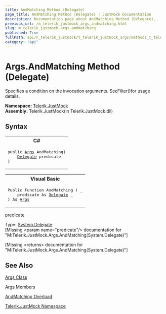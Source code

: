 ```yaml
---
title: AndMatching Method (Delegate)
page_title: AndMatching Method (Delegate) | JustMock Documentation
description: Documentation page about AndMatching Method (Delegate).
previous_url: /m_telerik_justmock_args_andmatching.html
slug: m_telerik_justmock_args_andmatching
published: True
fullPath: api/n_telerik_justmock/t_telerik_justmock_args/methods_t_telerik_justmock_args/overload_telerik_justmock_args_andmatching/m_telerik_justmock_args_andmatching
category: "api"
---
```


# Args.AndMatching Method (Delegate)



Specifies a condition on the invocation arguments. SeeFilter()for usage details.


 **Namespace:**  [Telerik.JustMock](n_telerik_justmock) <br> **Assembly:** Telerik.JustMock(in Telerik.JustMock.dll)
## Syntax


<div id="syntaxCodeBlocks" class="code"><span codeLanguage="CSharp"><table><tr><th>C#</th></tr><tr><td><pre xml:space="preserve"><span class="keyword">public</span> <a href="T_Telerik_JustMock_Args.html">Args</a> <span class="identifier">AndMatching</span>(
	<a href="https://msdn2.microsoft.com/en-us/library/y22acf51" target="_blank">Delegate</a> <span class="parameter">predicate</span>
)</pre></td></tr></table></span><span codeLanguage="VisualBasicDeclaration"><table><tr><th>Visual Basic</th></tr><tr><td><pre xml:space="preserve"><span class="keyword">Public</span> <span class="keyword">Function</span> <span class="identifier">AndMatching</span> ( _
	<span class="parameter">predicate</span> <span class="keyword">As</span> <a href="https://msdn2.microsoft.com/en-us/library/y22acf51" target="_blank">Delegate</a> _
) <span class="keyword">As</span> <a href="T_Telerik_JustMock_Args.html">Args</a></pre></td></tr></table></span></div>



predicate<br>


Type: [System.Delegate](y22acf51) <br>
[Missing &lt;param name="predicate"/&gt; documentation for "M:Telerik.JustMock.Args.AndMatching(System.Delegate)"]




[Missing &lt;returns&gt; documentation for "M:Telerik.JustMock.Args.AndMatching(System.Delegate)"]


## See Also



 [Args Class](t_telerik_justmock_args) 

 [Args Members](allmembers_t_telerik_justmock_args) 

 [AndMatching Overload](overload_telerik_justmock_args_andmatching) 

 [Telerik.JustMock Namespace](n_telerik_justmock) 



